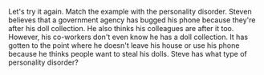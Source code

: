Let's try it again. Match the example with the personality disorder. Steven
believes that a government agency has bugged his phone because they're after
his doll collection. He also thinks his colleagues are after it too. However,
his co-workers don't even know he has a doll collection. It has gotten to the
point where he doesn't leave his house or use his phone because he thinks
people want to steal his dolls. Steve has what type of personality disorder?
